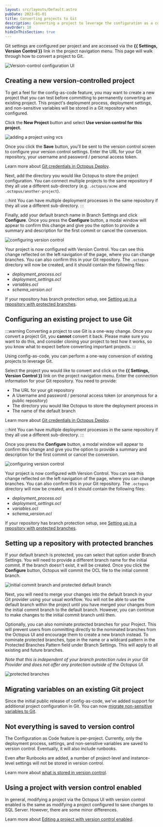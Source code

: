 ```yaml
---
layout: src/layouts/Default.astro
pubDate: 2023-01-01
title: Converting projects to Git
description: Converting a project to leverage the configuration as a code feature.
navOrder: 10
hideInThisSection: true
---
```


Git settings are configured per project and are accessed via the **{{ Settings, Version Control }}** link in the project navigation menu. This page will walk through how to convert a project to Git.

![Version-control configuration UI](version-control-configuration.png "width=500")

## Creating a new version-controlled project

To get a feel for the config-as-code feature, you may want to create a new project that you can test before committing to permanently converting an existing project. This project's deployment process, deployment settings, and non-sensitive variables will be stored in a Git repository when configured.

Click the **New Project** button and select **Use version control for this project.**

![adding a project using vcs](add-project-vcs.png)

Once you click the **Save** button, you'll be sent to the version control screen to configure your version control settings. Enter the URL for your Git repository, your username and password / personal access token. 

Learn more about [Git credentials in Octopus Deploy](/docs/projects/version-control/config-as-code-reference/).

Next, add the directory you would like Octopus to store the project configuration. You can connect multiple projects to the same repository if they all use a different sub-directory (e.g. `.octopus/acme` and `.octopus/another-project`).

:::hint
You can have multiple deployment processes in the same repository if they all use a different sub-directory.
:::

Finally, add your default branch name in Branch Settings and click **Configure**. Once you press the **Configure** button, a modal window will appear to confirm this change and give you the option to provide a summary and description for the first commit or cancel the conversion.

![configuring version control](configure-version-control.png)

Your project is now configured with Version Control. You can see this change reflected on the left navigation of the page, where you can change branches. You can also confirm this in your Git repository. The `.octopus` directory will now be created, and it should contain the following files:

- _deployment_process.ocl_
- _deployment_settings.ocl_
- _variables.ocl_
- _schema_version.ocl_

If your repository has branch protection setup, see [Setting up in a repository with protected branches](/docs/projects/version-control/converting/index.md#setting-up-in-a-repository-with-protected-branches).


## Configuring an existing project to use Git

:::warning
Converting a project to use Git is a one-way change. Once you convert a project Git, you **cannot** convert it back. Please make sure you want to do this, and consider cloning your project to test how it works, so you know what to expect before converting important projects.
:::

Using config-as-code, you can perform a one-way conversion of existing projects to leverage Git.

Select the project you would like to convert and click on the **{{ Settings, Version Control }}** link on the project navigation menu.
Enter the connection information for your Git repository. You need to provide: 
- The URL for your git repository
- A Username and password / personal access token (or anonymous for a public repository)
- The directory you would like Octopus to store the deployment process in
- The name of the default branch

Learn more about [Git credentials in Octopus Deploy](/docs/projects/version-control/config-as-code-reference/).

:::hint
You can have multiple deployment processes in the same repository if they all use a different sub-directory.
:::

Once you press the **Configure** button, a modal window will appear to confirm this change and give you the option to provide a summary and description for the first commit or cancel the conversion.

![configuring version control](configure-version-control.png)

Your project is now configured with Version Control. You can see this change reflected on the left navigation of the page, where you can change branches. You can also confirm this in your Git repository. The `.octopus` directory will now be created, and it should contain the following files:

- _deployment_process.ocl_
- _deployment_settings.ocl_
- _variables.ocl_
- _schema_version.ocl_

If your repository has branch protection setup, see [Setting up in a repository with protected branches](/docs/projects/version-control/converting/index.md#setting-up-in-a-repository-with-protected-branches).

## Setting up a repository with protected branches

If your default branch is protected, you can select that option under Branch Settings. You will need to provide a different branch name for the initial commit. If the branch doesn't exist, it will be created. Once you click the **Configure** button, Octopus will commit the OCL file to the initial commit branch. 

![initial commit branch and protected default branch](configure-initial-commit-branch.png "width=500")

Next, you will need to merge your changes into the default branch in your Git provider using your usual workflow. You will not be able to use the default branch within the project until you have merged your changes from the initial commit branch to the default branch. However, you can continue to make changes to the initial commit branch until then.

Optionally, you can also nominate protected branches for your Project. This will prevent users from committing directly to the nominated branches from the Octopus UI and encourage them to create a new branch instead. To nominate protected branches, type in the name or a wildcard pattern in the Protected Branches Pattern field under Branch Settings. This will apply to all existing and future branches.

*Note that this is independent of your branch protection rules in your Git Provider and does not offer any protection outside of the Octopus UI.*

![protected branches](configure-protected-branches.png "width=500")


## Migrating variables on an existing Git project

Since the initial public release of config-as-code, we've added support for additional project configuration in Git. You can now [migrate non-sensitive variables to Git](/docs/projects/version-control/converting/migrating-variables/).

## Not everything is saved to version control

The Configuration as Code feature is per-project. Currently, only the deployment process, settings, and non-sensitive variables are saved to version control. Eventually, it will also include runbooks. 

Even after Runbooks are added, a number of project-level and instance-level settings will not be stored in version control.

Learn more about [what is stored in version control](/docs/projects/version-control/config-as-code-reference/).

## Using a project with version control enabled

In general, modifying a project via the Octopus UI with version control enabled is the same as modifying a project configured to save changes to SQL Server. However, there are some minor differences.

Learn more about [Editing a project with version control enabled](/docs/projects/version-control/editing-a-project-with-version-control-enabled/).
